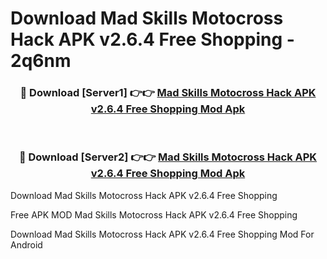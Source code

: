 # Download Mad Skills Motocross Hack APK v2.6.4 Free Shopping - 2q6nm



<div align="center">
<h3>🔴 Download [Server1] 👉👉 <a href="https://momento.my/?title=Mad_Skills_Motocross_Hack_APK_v2.6.4_Free_Shopping">Mad Skills Motocross Hack APK v2.6.4 Free Shopping Mod Apk</a></h3><br>

<h3>🔴 Download [Server2] 👉👉 <a href="https://momento.my/?title=Mad_Skills_Motocross_Hack_APK_v2.6.4_Free_Shopping">Mad Skills Motocross Hack APK v2.6.4 Free Shopping Mod Apk</a></h3>
</div>



Download Mad Skills Motocross Hack APK v2.6.4 Free Shopping 

Free APK MOD Mad Skills Motocross Hack APK v2.6.4 Free Shopping 

Download Mad Skills Motocross Hack APK v2.6.4 Free Shopping Mod For Android
